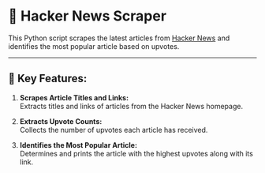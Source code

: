 # 📰 Hacker News Scraper

This Python script scrapes the latest articles from [Hacker News](https://news.ycombinator.com) and identifies the most popular article based on upvotes.

---

## 🚀 Key Features:
1. **Scrapes Article Titles and Links:**  
   Extracts titles and links of articles from the Hacker News homepage.

2. **Extracts Upvote Counts:**  
   Collects the number of upvotes each article has received.

3. **Identifies the Most Popular Article:**  
   Determines and prints the article with the highest upvotes along with its link.
